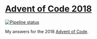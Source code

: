 # [Advent of Code 2018](https://adventofcode.com/2018)

[![Pipeline status][workflows-CI-badge]][actions]

My answers for the 2018 [Advent of Code](https://adventofcode.com/2018).


[workflows-CI-badge]: https://github.com/rjvdw/advent-of-code/workflows/CI%202018/badge.svg
[actions]: https://github.com/rjvdw/advent-of-code/actions?query=workflow%3A%22CI+2018%22
